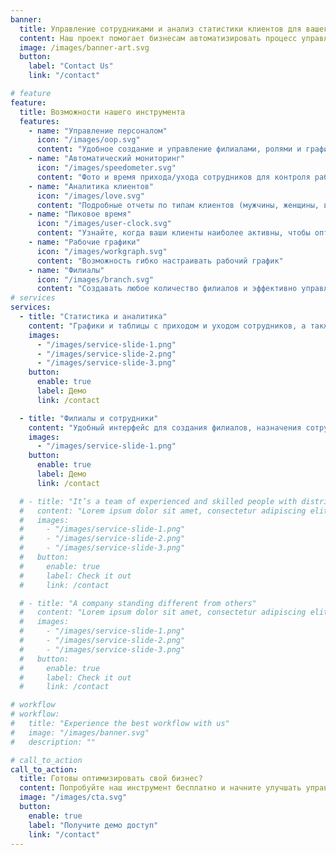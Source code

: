 ```yaml
---
banner:
  title: Управление сотрудниками и анализ статистики клиентов для вашего бизнеса
  content: Наш проект помогает бизнесам автоматизировать процесс управления филиалами, сотрудниками и анализировать статистику клиентов для принятия обоснованных решений. Ускорьте рост и оптимизируйте операционные процессы.
  image: /images/banner-art.svg
  button:
    label: "Contact Us"
    link: "/contact"

# feature
feature:
  title: Возможности нашего инструмента
  features:
    - name: "Управление персоналом"
      icon: "/images/oop.svg"
      content: "Удобное создание и управление филиалами, ролями и графиками сотрудников."
    - name: "Автоматический мониторинг"
      icon: "/images/speedometer.svg"
      content: "Фото и время прихода/ухода сотрудников для контроля рабочего времени."
    - name: "Аналитика клиентов"
      icon: "/images/love.svg"
      content: "Подробные отчеты по типам клиентов (мужчины, женщины, возраст, новые/постоянные)."
    - name: "Пиковое время"
      icon: "/images/user-clock.svg"
      content: "Узнайте, когда ваши клиенты наиболее активны, чтобы оптимизировать работу."
    - name: "Рабочие графики"
      icon: "/images/workgraph.svg"
      content: "Возможность гибко настраивать рабочий график"
    - name: "Филиалы"
      icon: "/images/branch.svg"
      content: "Создавать любое количество филиалов и эффективно управлять их работой."
# services
services:
  - title: "Статистика и аналитика"
    content: "Графики и таблицы с приходом и уходом сотрудников, а также статистика по клиентам (пол, возраст, новый/постоянный клиент) для глубокого анализа."
    images:
      - "/images/service-slide-1.png"
      - "/images/service-slide-2.png"
      - "/images/service-slide-3.png"
    button:
      enable: true
      label: Демо
      link: /contact

  - title: "Филиалы и сотрудники"
    content: "Удобный интерфейс для создания филиалов, назначения сотрудников и их ролей. Управляйте персоналом в разных местах с легкостью."
    images:
      - "/images/service-slide-1.png"
    button:
      enable: true
      label: Демо
      link: /contact

  # - title: "It’s a team of experienced and skilled people with distributions"
  #   content: "Lorem ipsum dolor sit amet, consectetur adipiscing elit. Consequat tristique eget amet, tempus eu at consecttur. Leo facilisi nunc viverra tellus. Ac laoreet sit vel consquat. consectetur adipiscing elit. Consequat tristique eget amet, tempus eu at consecttur. Leo facilisi nunc viverra tellus. Ac laoreet sit vel consquat."
  #   images:
  #     - "/images/service-slide-1.png"
  #     - "/images/service-slide-2.png"
  #     - "/images/service-slide-3.png"
  #   button:
  #     enable: true
  #     label: Check it out
  #     link: /contact

  # - title: "A company standing different from others"
  #   content: "Lorem ipsum dolor sit amet, consectetur adipiscing elit. Consequat tristique eget amet, tempus eu at consecttur. Leo facilisi nunc viverra tellus. Ac laoreet sit vel consquat. consectetur adipiscing elit. Consequat tristique eget amet, tempus eu at consecttur. Leo facilisi nunc viverra tellus. Ac laoreet sit vel consquat."
  #   images:
  #     - "/images/service-slide-1.png"
  #     - "/images/service-slide-2.png"
  #     - "/images/service-slide-3.png"
  #   button:
  #     enable: true
  #     label: Check it out
  #     link: /contact

# workflow
# workflow:
#   title: "Experience the best workflow with us"
#   image: "/images/banner.svg"
#   description: ""

# call_to_action
call_to_action:
  title: Готовы оптимизировать свой бизнес?
  content: Попробуйте наш инструмент бесплатно и начните улучшать управление филиалами, сотрудниками и статистикой уже сегодня!
  image: "/images/cta.svg"
  button:
    enable: true
    label: "Получите демо доступ"
    link: "/contact"
---
```


